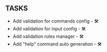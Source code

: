 ## TASKS

- Add validation for commands config - 🛠️
- Add validation for input config - 🛠️
- Add validation rules manager - 🛠️
- Add "help" command auto generation - 🛠️
